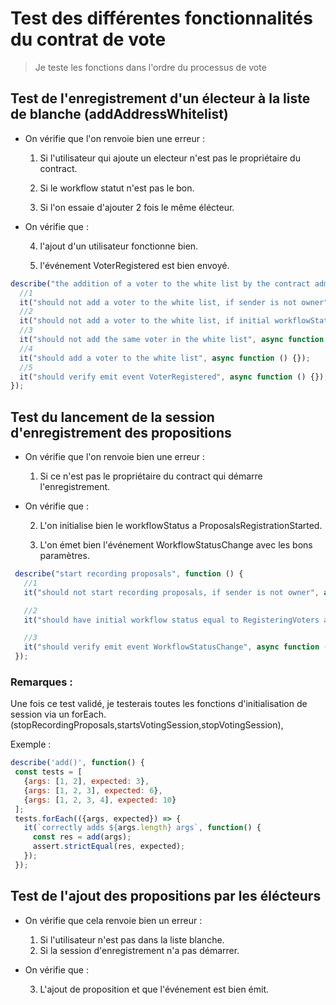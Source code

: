 # Test des différentes fonctionnalités du contrat de vote

> Je teste les fonctions dans l'ordre du processus de vote

## Test de l'enregistrement d'un électeur à la liste de blanche (addAddressWhitelist)

- On vérifie que l'on renvoie bien une erreur :

  1. Si l'utilisateur qui ajoute un electeur n'est pas le propriétaire du contract.

  2. Si le workflow statut n'est pas le bon.

  3. Si l'on essaie d'ajouter 2 fois le même élécteur.

- On vérifie que :

  4. l'ajout d'un utilisateur fonctionne bien.

  5. l'événement VoterRegistered est bien envoyé.

```javascript
describe("the addition of a voter to the white list by the contract administrator", function () {
  //1
  it("should not add a voter to the white list, if sender is not owner", async function () {});
  //2
  it("should not add a voter to the white list, if initial workflowStatus is not RegisteringVoters", async function () {});
  //3
  it("should not add the same voter in the white list", async function () {});
  //4
  it("should add a voter to the white list", async function () {});
  //5
  it("should verify emit event VoterRegistered", async function () {});
});
```

## Test du lancement de la session d'enregistrement des propositions

- On vérifie que l'on renvoie bien une erreur :

  1. Si ce n'est pas le propriétaire du contract qui démarre l'enregistrement.

- On vérifie que :

  2. L'on initialise bien le workflowStatus a ProposalsRegistrationStarted.

  3. L'on émet bien l'événement WorkflowStatusChange avec les bons paramètres.

```Javascript
 describe("start recording proposals", function () {
   //1
   it("should not start recording proposals, if sender is not owner", async function () {});

   //2
   it("should have initial workflow status equal to RegisteringVoters and change to ProposalsRegistrationStarted", async function () {});

   //3
   it("should verify emit event WorkflowStatusChange", async function () {});
 });
```

### Remarques :

Une fois ce test validé, je testerais toutes les fonctions d'initialisation de session via un forEach.(stopRecordingProposals,startsVotingSession,stopVotingSession),

Exemple :

```javascript
describe('add()', function() {
 const tests = [
   {args: [1, 2], expected: 3},
   {args: [1, 2, 3], expected: 6},
   {args: [1, 2, 3, 4], expected: 10}
 ];
 tests.forEach(({args, expected}) => {
   it(`correctly adds ${args.length} args`, function() {
     const res = add(args);
     assert.strictEqual(res, expected);
   });
 });

```

## Test de l'ajout des propositions par les élécteurs

- On vérifie que cela renvoie bien un erreur :

  1. Si l'utilisateur n'est pas dans la liste blanche.
  2. Si la session d'enregistrement n'a pas démarrer.

- On vérifie que :

  3.  L'ajout de proposition et que l'événement est bien émit.
